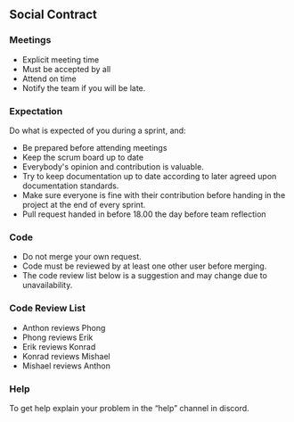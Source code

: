 ## Social Contract
### Meetings
* Explicit meeting time
* Must be accepted by all
* Attend on time
* Notify the team if you will be late.

### Expectation
Do what is expected of you during a sprint, and:
- Be prepared before attending meetings
- Keep the scrum board up to date
- Everybody's opinion and contribution is valuable.
- Try to keep documentation up to date according to later agreed upon documentation standards.
- Make sure everyone is fine with their contribution before handing in the project at the end of every sprint.
- Pull request handed in before 18.00 the day before team reflection

### Code
* Do not merge your own request.
* Code must be reviewed by at least one other user before merging.
* The code review list below is a suggestion and may change due to unavailability.

### Code Review List 
- Anthon reviews Phong
- Phong reviews Erik
- Erik reviews Konrad
- Konrad reviews Mishael
- Mishael reviews Anthon

### Help
To get help explain your problem in the “help” channel in discord.
